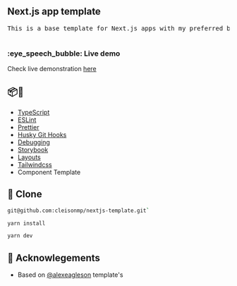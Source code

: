 <h2>Next.js app template</h2>
<pre>
This is a base template for Next.js apps with my preferred base settings.

</pre>

<h3>:eye_speech_bubble: Live demo</h3>

Check live demonstration [here](https://cleisonmp-nextjs-template.vercel.app/)

## :package::wrench:

- [TypeScript](https://www.typescriptlang.org/)
- [ESLint](https://eslint.org/)
- [Prettier](https://prettier.io/)
- [Husky Git Hooks](https://typicode.github.io/husky/#/)
- [Debugging](https://nextjs.org/docs/advanced-features/debugging)
- [Storybook](https://storybook.js.org/)
- [Layouts](https://nextjs.org/docs/basic-features/layouts)
- [Tailwindcss](https://tailwindcss.com/)
- Component Template

## 🚀 Clone

```bash
git@github.com:cleisonmp/nextjs-template.git`
```

```bash
yarn install

yarn dev
```

## 📝 Acknowlegements

- Based on [@alexeagleson](https://github.com/alexeagleson) template's
